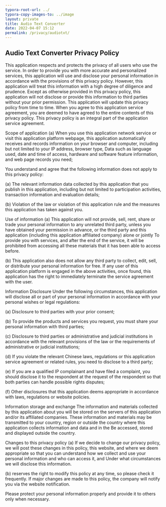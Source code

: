 ```yaml
---
typora-root-url: ../
typora-copy-images-to: ../image
layout: private
title: Audio Text Converter
date: 2022-04-07 15:12
permalink: /privacy/audiotxt/
---
```


## Audio Text Converter Privacy Policy


This application respects and protects the privacy of all users who use the service. In order to provide you with more accurate and personalized services, this application will use and disclose your personal information in accordance with the provisions of this privacy policy. However, this application will treat this information with a high degree of diligence and prudence. Except as otherwise provided in this privacy policy, this application will not disclose or provide this information to third parties without your prior permission. This application will update this privacy policy from time to time. When you agree to this application service agreement, you are deemed to have agreed to the entire contents of this privacy policy. This privacy policy is an integral part of the application service agreement.

Scope of application
(a) When you use this application network service or visit this application platform webpage, this application automatically receives and records information on your browser and computer, including but not limited to your IP address, browser type, Data such as language used, date and time of access, hardware and software feature information, and web page records you need;

You understand and agree that the following information does not apply to this privacy policy:

(a) The relevant information data collected by this application that you publish in this application, including but not limited to participation activities, transaction information and evaluation details;

(b) Violation of the law or violation of this application rule and the measures this application has taken against you.

Use of information
(a) This application will not provide, sell, rent, share or trade your personal information to any unrelated third party, unless you have obtained your permission in advance, or the third party and this application (including this application affiliated company) alone or jointly To provide you with services, and after the end of the service, it will be prohibited from accessing all these materials that it has been able to access before.

(b) This application also does not allow any third party to collect, edit, sell, or distribute your personal information for free. If any user of this application platform is engaged in the above activities, once found, this application has the right to immediately terminate the service agreement with the user.

Information Disclosure
Under the following circumstances, this application will disclose all or part of your personal information in accordance with your personal wishes or legal regulations:

(a) Disclosure to third parties with your prior consent;

(b) To provide the products and services you request, you must share your personal information with third parties;

(c) Disclosure to third parties or administrative and judicial institutions in accordance with the relevant provisions of the law or the requirements of administrative or judicial institutions;

(d) If you violate the relevant Chinese laws, regulations or this application service agreement or related rules, you need to disclose to a third party;

(e) If you are a qualified IP complainant and have filed a complaint, you should disclose it to the respondent at the request of the respondent so that both parties can handle possible rights disputes;

(f) Other disclosures that this application deems appropriate in accordance with laws, regulations or website policies.

Information storage and exchange
The information and materials collected by this application about you will be stored on the servers of this application and/or its affiliated companies. These information and materials may be transmitted to your country, region or outside the country where this application collects information and data and in the Be accessed, stored and displayed outside the country.

Changes to this privacy policy
(a) If we decide to change our privacy policy, we will post these changes in this policy, this website, and where we deem appropriate so that you can understand how we collect and use your personal information and who can access it, and Under what circumstances we will disclose this information.

(b) reserves the right to modify this policy at any time, so please check it frequently. If major changes are made to this policy, the company will notify you via the website notification.

Please protect your personal information properly and provide it to others only when necessary.

